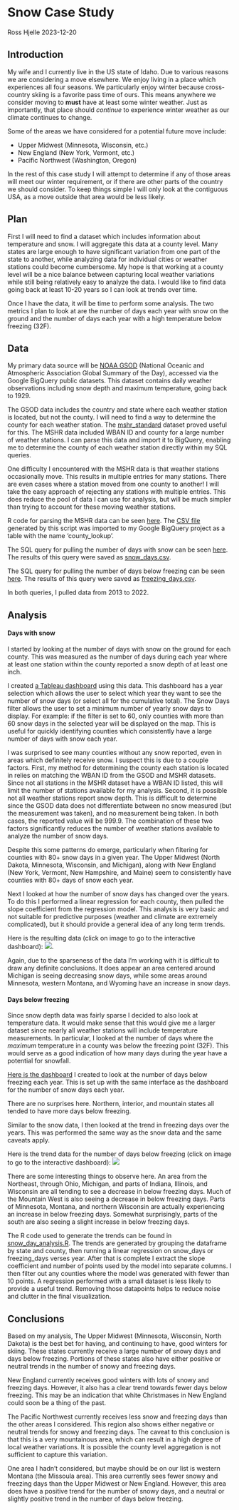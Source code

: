 Snow Case Study
================
Ross Hjelle
2023-12-20

## Introduction

My wife and I currently live in the US state of Idaho. Due to various
reasons we are considering a move elsewhere. We enjoy living in a place
which experiences all four seasons. We particularly enjoy winter because
cross-country skiing is a favorite pass time of ours. This means
anywhere we consider moving to **must** have at least some winter
weather. Just as importantly, that place should *continue* to experience
winter weather as our climate continues to change.

Some of the areas we have considered for a potential future move
include:  
- Upper Midwest (Minnesota, Wisconsin, etc.)  
- New England (New York, Vermont, etc.)  
- Pacific Northwest (Washington, Oregon)

In the rest of this case study I will attempt to determine if any of
those areas will meet our winter requirement, or if there are other
parts of the country we should consider. To keep things simple I will
only look at the contiguous USA, as a move outside that area would be
less likely.

## Plan

First I will need to find a dataset which includes information about
temperature and snow. I will aggregate this data at a county level. Many
states are large enough to have significant variation from one part of
the state to another, while analyzing data for individual cities or
weather stations could become cumbersome. My hope is that working at a
county level will be a nice balance between capturing local weather
variations while still being relatively easy to analyze the data. I
would like to find data going back at least 10-20 years so I can look at
trends over time.

Once I have the data, it will be time to perform some analysis. The two
metrics I plan to look at are the number of days each year with snow on
the ground and the number of days each year with a high temperature
below freezing (32F).

## Data

My primary data source will be [NOAA
GSOD](https://console.cloud.google.com/marketplace/details/noaa-public/gsod)
(National Oceanic and Atmospheric Association Global Summary of the
Day), accessed via the Google BigQuery public datasets. This dataset
contains daily weather observations including snow depth and maximum
temperature, going back to 1929.

The GSOD data includes the country and state where each weather station
is located, but not the county. I will need to find a way to determine
the county for each weather station. The
[mshr_standard](https://www.ncei.noaa.gov/access/homr/reports/mshr)
dataset proved useful for this. The MSHR data included WBAN ID and
county for a large number of weather stations. I can parse this data and
import it to BigQuery, enabling me to determine the county of each
weather station directly within my SQL queries.

One difficulty I encountered with the MSHR data is that weather stations
occasionally move. This results in multiple entries for many stations.
There are even cases where a station moved from one county to another! I
will take the easy approach of rejecting any stations with multiple
entries. This does reduce the pool of data I can use for analysis, but
will be much simpler than trying to account for these moving weather
stations.

R code for parsing the MSHR data can be seen
[here](./parse_station_list.R). The [CSV
file](./station_county_lookup.csv) generated by this script was imported
to my Google BigQuery project as a table with the name ‘county_lookup’.

The SQL query for pulling the number of days with snow can be seen
[here](./snow_days.sql). The results of this query were saved as
[snow_days.csv](./snow_days.csv).

The SQL query for pulling the number of days below freezing can be seen
[here](./freezing_days.sql). The results of this query were saved as
[freezing_days.csv](./freezing_days.csv).

In both queries, I pulled data from 2013 to 2022.

## Analysis

#### Days with snow

I started by looking at the number of days with snow on the ground for
each county. This was measured as the number of days during each year
where at least one station within the county reported a snow depth of at
least one inch.

I created [a Tableau
dashboard](https://public.tableau.com/shared/D3WQZHYZ2?:display_count=n&:origin=viz_share_link)
using this data. This dashboard has a year selection which allows the
user to select which year they want to see the number of snow days (or
select all for the cumulative total). The Snow Days filter allows the
user to set a minimum number of yearly snow days to display. For
example: if the filter is set to 60, only counties with more than 60
snow days in the selected year will be displayed on the map. This is
useful for quickly identifying counties which consistently have a large
number of days with snow each year.

I was surprised to see many counties without any snow reported, even in
areas which definitely receive snow. I suspect this is due to a couple
factors. First, my method for determining the county each station is
located in relies on matching the WBAN ID from the GSOD and MSHR
datasets. Since not all stations in the MSHR dataset have a WBAN ID
listed, this will limit the number of stations available for my
analysis. Second, it is possible not all weather stations report snow
depth. This is difficult to determine since the GSOD data does not
differentiate between no snow measured (but the measurement was taken),
and no measurement being taken. In both cases, the reported value will
be 999.9. The combination of these two factors significantly reduces the
number of weather stations available to analyze the number of snow days.

Despite this some patterns do emerge, particularly when filtering for
counties with 80+ snow days in a given year. The Upper Midwest (North
Dakota, Minnesota, Wisconsin, and Michigan), along with New England (New
York, Vermont, New Hampshire, and Maine) seem to consistently have
counties with 80+ days of snow each year.

Next I looked at how the number of snow days has changed over the years.
To do this I performed a linear regression for each county, then pulled
the slope coefficient from the regression model. This analysis is very
basic and not suitable for predictive purposes (weather and climate are
extremely complicated), but it should provide a general idea of any long
term trends.

Here is the resulting data (click on image to go to the interactive
dashboard):
[![](./snow_days_trend.PNG)](https://public.tableau.com/app/profile/ross.hjelle/viz/snow_day_trends/Dashboard1).

Again, due to the sparseness of the data I’m working with it is
difficult to draw any definite conclusions. It does appear an area
centered around Michigan is seeing decreasing snow days, while some
areas around Minnesota, western Montana, and Wyoming have an increase in
snow days.

#### Days below freezing

Since snow depth data was fairly sparse I decided to also look at
temperature data. It would make sense that this would give me a larger
dataset since nearly all weather stations will include temperature
measurements. In particular, I looked at the number of days where the
*maximum* temperature in a county was below the freezing point (32F).
This would serve as a good indication of how many days during the year
have a potential for snowfall.

[Here is the
dashboard](https://public.tableau.com/shared/T8X772NP2?:display_count=n&:origin=viz_share_link)
I created to look at the number of days below freezing each year. This
is set up with the same interface as the dashboard for the number of
snow days each year.

There are no surprises here. Northern, interior, and mountain states all
tended to have more days below freezing.

Similar to the snow data, I then looked at the trend in freezing days
over the years. This was performed the same way as the snow data and the
same caveats apply.

Here is the trend data for the number of days below freezing (click on
image to go to the interactive dashboard):
[![](./freezing_days_trend.PNG)](https://public.tableau.com/app/profile/ross.hjelle/viz/freezing_day_trend/Dashboard1)

There are some interesting things to observe here. An area from the
Northeast, through Ohio, Michigan, and parts of Indiana, Illinois, and
Wisconsin are all tending to see a decrease in below freezing days. Much
of the Mountain West is also seeing a decrease in below freezing days.
Parts of Minnesota, Montana, and northern Wisconsin are actually
experiencing an increase in below freezing days. Somewhat surprisingly,
parts of the south are also seeing a slight increase in below freezing
days.

The R code used to generate the trends can be found in
[snow_day_analysis.R](./snow_day_analysis.R). The trends are generated
by grouping the dataframe by state and county, then running a linear
regression on snow_days or freezing_days verses year. After that is
complete I extract the slope coefficient and number of points used by
the model into separate columns. I then filter out any counties where
the model was generated with fewer than 10 points. A regression
performed with a small dataset is less likely to provide a useful trend.
Removing those datapoints helps to reduce noise and clutter in the final
visualization.

## Conclusions

Based on my analysis, The Upper Midwest (Minnesota, Wisconsin, North
Dakota) is the best bet for having, and continuing to have, good winters
for skiing. These states currently receive a large number of snowy days
and days below freezing. Portions of these states also have either
positive or neutral trends in the number of snowy and freezing days.

New England currently receives good winters with lots of snowy and
freezing days. However, it also has a clear trend towards fewer days
below freezing. This may be an indication that white Christmases in New
England could soon be a thing of the past.

The Pacific Northwest currently receives less snow and freezing days
than the other areas I considered. This region also shows either
negative or neutral trends for snowy and freezing days. The caveat to
this conclusion is that this is a very mountainous area, which can
result in a high degree of local weather variations. It is possible the
county level aggregation is not sufficient to capture this variation.

One area I hadn’t considered, but maybe should be on our list is western
Montana (the Missoula area). This area currently sees fewer snowy and
freezing days than the Upper Midwest or New England. However, this area
does have a positive trend for the number of snowy days, and a neutral
or slightly positive trend in the number of days below freezing.
